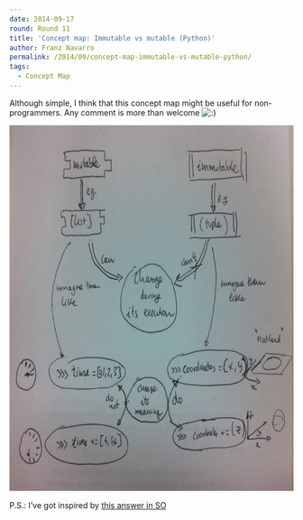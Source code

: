```yaml
---
date: 2014-09-17
round: Round 11
title: 'Concept map: Immutable vs mutable (Python)'
author: Franz Navarro
permalink: /2014/09/concept-map-immutable-vs-mutable-python/
tags:
  - Concept Map
---
```

Although simple, I think that this concept map might be useful for non-programmers. Any comment is more than welcome <img src="http://localhost:8080/wp-includes/images/smilies/icon_smile.gif" alt=":)" class="wp-smiley" />

<img class="alignnone size-large wp-image-8764" style="font-size: 12px; line-height: 18px;" alt="tupla-vs-list-python" src="/uploads/2014/09/foto-2-1024x939.jpg" width="707" height="648" />

P.S.: I&#8217;ve got inspired by <a href="http://stackoverflow.com/questions/1708510/python-list-vs-tuple-when-to-use-each#comment22973344_1708610" target="_blank">this answer in SO</a>

&nbsp;
